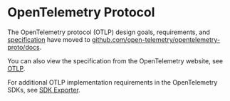 <!--- Hugo front matter used to generate the website version of this page:
linkTitle: Protocol
path_base_for_github_subdir:
  from: tmp/otel/specification/protocol/_index.md
  to: protocol/README.md
--->

# OpenTelemetry Protocol

The OpenTelemetry protocol (OTLP) design goals, requirements, and
[specification] have moved to
[github.com/open-telemetry/opentelemetry-proto/docs](https://github.com/open-telemetry/opentelemetry-proto/blob/main/docs/).

You can also view the specification from the OpenTelemetry website, see [OTLP][specification].

For additional OTLP implementation requirements in the OpenTelemetry SDKs, see
[SDK Exporter](exporter.md).

[specification]: https://opentelemetry.io/docs/specs/otlp/
